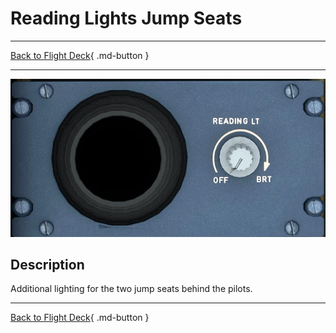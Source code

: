 # Reading Lights Jump Seats

---

[Back to Flight Deck](../index.md){ .md-button }

---

![Reading Lights Jump Seats](../../../assets/a32nx-briefing/overhead-aft-panel/Reading-Lights.jpg "Reading Lights Jump Seats")

## Description

Additional lighting for the two jump seats behind the pilots.

---

[Back to Flight Deck](../index.md){ .md-button }

